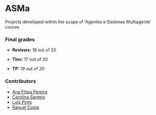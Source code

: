# ASMa

Projects developed within the scope of 'Agentes e Sistemas Multiagente' course.

### Final grades

* **Reviews:** 18 out of 20

* **TInv:** 17 out of 20

* **TP:** 19 out of 20

### Contributors
* [Ana Filipa Pereira](https://github.com/FilipaPereira00)
* [Carolina Santejo](https://github.com/CarolinaSantejo)
* [Luís Pinto](https://github.com/L-Pinto)
* [Raquel Costa](https://github.com/chelesgaroth)